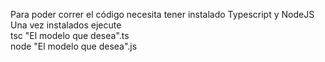 Para poder correr el código necesita tener instalado Typescript y NodeJS  
Una vez instalados ejecute  
tsc "El modelo que desea".ts  
node "El modelo que desea".js

